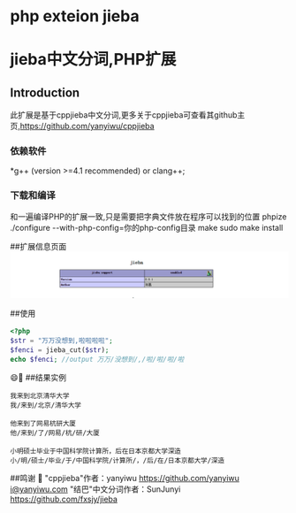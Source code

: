 php exteion jieba
=================

jieba中文分词,PHP扩展
=====================

## Introduction
此扩展是基于cppjieba中文分词,更多关于cppjieba可查看其github主页,https://github.com/yanyiwu/cppjieba

### 依赖软件
*g++ (version >=4.1 recommended) or clang++;
### 下载和编译
和一遍编译PHP的扩展一致,只是需要把字典文件放在程序可以找到的位置
phpize
./configure --with-php-config=你的php-config目录
make
sudo make install

##扩展信息页面
![phpinfo](https://raw.githubusercontent.com/HughNian/php_jieba_ext/master/jieba.png)

##使用
```php
<?php
$str = "万万没想到,啦啦啦啦";
$fenci = jieba_cut($str);
echo $fenci; //output 万万/没想到/,/啦/啦/啦/啦
```
:smile::clap:
##结果实例
```
我来到北京清华大学
我/来到/北京/清华大学

他来到了网易杭研大厦
他/来到/了/网易/杭/研/大厦

小明硕士毕业于中国科学院计算所，后在日本京都大学深造
小/明/硕士/毕业/于/中国科学院/计算所/，/后/在/日本京都大学/深造
```

##鸣谢
:beers:
"cppjieba"作者：yanyiwu https://github.com/yanyiwu i@yanyiwu.com
"结巴"中文分词作者：SunJunyi https://github.com/fxsjy/jieba
